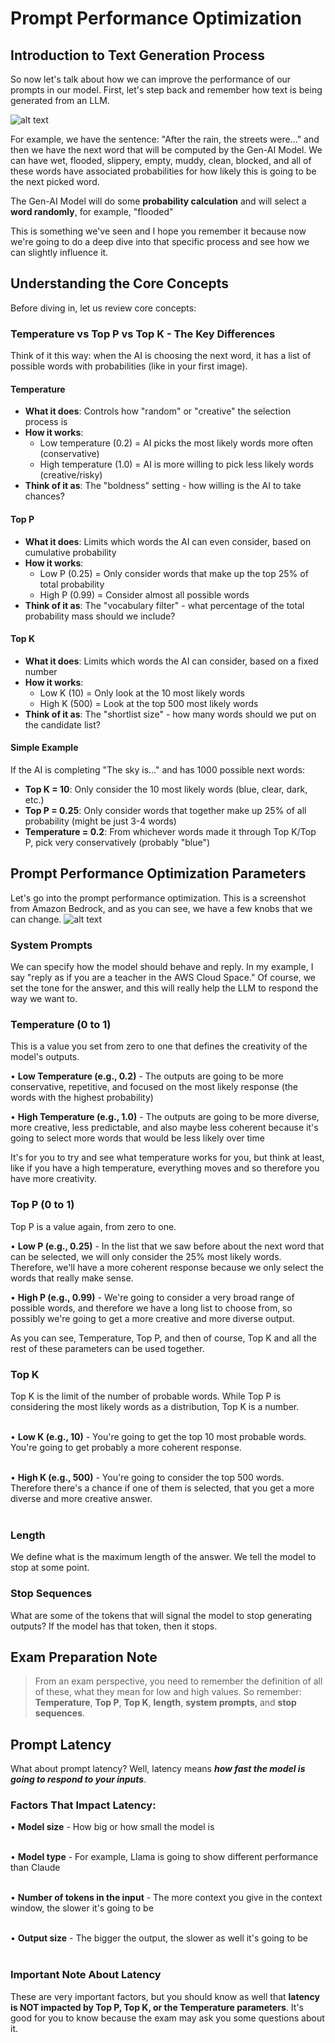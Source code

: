# Prompt Performance Optimization

## Introduction to Text Generation Process

So now let's talk about how we can improve the performance of our prompts in our model. First, let's step back and remember how text is being generated from an LLM.

![alt text](image-6.png)

For example, we have the sentence: "After the rain, the streets were..." and then we have the next word that will be computed by the Gen-AI Model. We can have wet, flooded, slippery, empty, muddy, clean, blocked, and all of these words have associated probabilities for how likely this is going to be the next picked word. 

The Gen-AI Model will do some **probability calculation** and will select a **word randomly**, for example, "flooded"

This is something we've seen and I hope you remember it because now we're going to do a deep dive into that specific process and see how we can slightly influence it.

## Understanding the Core Concepts

Before diving in, let us review core concepts:
### **Temperature vs Top P vs Top K - The Key Differences**

Think of it this way: when the AI is choosing the next word, it has a list of possible words with probabilities (like in your first image).

#### **Temperature** 
- **What it does**: Controls how "random" or "creative" the selection process is
- **How it works**: 
  - Low temperature (0.2) = AI picks the most likely words more often (conservative)
  - High temperature (1.0) = AI is more willing to pick less likely words (creative/risky)
- **Think of it as**: The "boldness" setting - how willing is the AI to take chances?

#### **Top P**
- **What it does**: Limits which words the AI can even consider, based on cumulative probability
- **How it works**:
  - Low P (0.25) = Only consider words that make up the top 25% of total probability
  - High P (0.99) = Consider almost all possible words
- **Think of it as**: The "vocabulary filter" - what percentage of the total probability mass should we include?

#### **Top K**
- **What it does**: Limits which words the AI can consider, based on a fixed number
- **How it works**:
  - Low K (10) = Only look at the 10 most likely words
  - High K (500) = Look at the top 500 most likely words
- **Think of it as**: The "shortlist size" - how many words should we put on the candidate list?

#### **Simple Example**
If the AI is completing "The sky is..." and has 1000 possible next words:
- **Top K = 10**: Only consider the 10 most likely words (blue, clear, dark, etc.)
- **Top P = 0.25**: Only consider words that together make up 25% of all probability (might be just 3-4 words)
- **Temperature = 0.2**: From whichever words made it through Top K/Top P, pick very conservatively (probably "blue")

## **Prompt Performance Optimization Parameters**

Let's go into the prompt performance optimization. This is a screenshot from Amazon Bedrock, and as you can see, we have a few knobs that we can change.
![alt text](image-20.png)

### **System Prompts**
We can specify how the model should behave and reply. In my example, I say "reply as if you are a teacher in the AWS Cloud Space." Of course, we set the tone for the answer, and this will really help the LLM to respond the way we want to.

### **Temperature (0 to 1)**
This is a value you set from zero to one that defines the creativity of the model's outputs.

• **Low Temperature (e.g., 0.2)** - The outputs are going to be more conservative, repetitive, and focused on the most likely response (the words with the highest probability)

• **High Temperature (e.g., 1.0)** - The outputs are going to be more diverse, more creative, less predictable, and also maybe less coherent because it's going to select more words that would be less likely over time

It's for you to try and see what temperature works for you, but think at least, like if you have a high temperature, everything moves and so therefore you have more creativity.

### **Top P (0 to 1)**
Top P is a value again, from zero to one.

• **Low P (e.g., 0.25)** - In the list that we saw before about the next word that can be selected, we will only consider the 25% most likely words. Therefore, we'll have a more coherent response because we only select the words that really make sense.

• **High P (e.g., 0.99)** - We're going to consider a very broad range of possible words, and therefore we have a long list to choose from, so possibly we're going to get a more creative and more diverse output.

As you can see, Temperature, Top P, and then of course, Top K and all the rest of these parameters can be used together.

### **Top K**
Top K is the limit of the number of probable words. While Top P is considering the most likely words as a distribution, Top K is a number.<br><br>

• **Low K (e.g., 10)** - You're going to get the top 10 most probable words. You're going to get probably a more coherent response.<br><br>

• **High K (e.g., 500)** - You're going to consider the top 500 words. Therefore there's a chance if one of them is selected, that you get a more diverse and more creative answer.<br><br>

### **Length**
We define what is the maximum length of the answer. We tell the model to stop at some point.

### **Stop Sequences**
What are some of the tokens that will signal the model to stop generating outputs? If the model has that token, then it stops.

## **Exam Preparation Note**

>From an exam perspective, you need to remember the definition of all of these, what they mean for low and high values. So remember: **Temperature**, **Top P**, **Top K**, **length**, **system prompts**, and **stop sequences**.

## **Prompt Latency**

What about prompt latency? Well, latency means ***how fast the model is going to respond to your inputs***.

### **Factors That Impact Latency:**

• **Model size** - How big or how small the model is<br><br>

• **Model type** - For example, Llama is going to show different performance than Claude<br><br>

• **Number of tokens in the input** - The more context you give in the context window, the slower it's going to be<br><br>

• **Output size** - The bigger the output, the slower as well it's going to be<br><br>

### **Important Note About Latency**

These are very important factors, but you should know as well that **latency is NOT impacted by Top P, Top K, or the Temperature parameters**. It's good for you to know because the exam may ask you some questions about it.